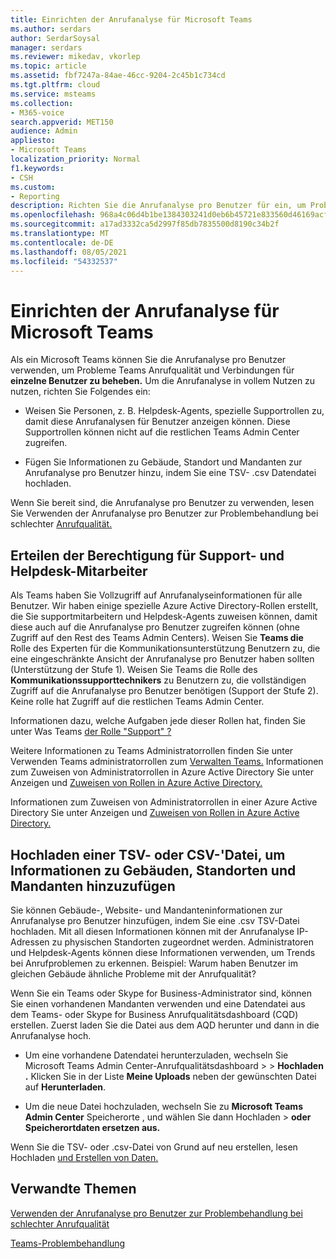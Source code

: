 ```yaml
---
title: Einrichten der Anrufanalyse für Microsoft Teams
ms.author: serdars
author: SerdarSoysal
manager: serdars
ms.reviewer: mikedav, vkorlep
ms.topic: article
ms.assetid: fbf7247a-84ae-46cc-9204-2c45b1c734cd
ms.tgt.pltfrm: cloud
ms.service: msteams
ms.collection:
- M365-voice
search.appverid: MET150
audience: Admin
appliesto:
- Microsoft Teams
localization_priority: Normal
f1.keywords:
- CSH
ms.custom:
- Reporting
description: Richten Sie die Anrufanalyse pro Benutzer für ein, um Probleme mit der Microsoft Teams zu identifizieren und zu behandeln.
ms.openlocfilehash: 968a4c06d4b1be1384303241d0eb6b45721e833560d46169acf96caa1f18a576
ms.sourcegitcommit: a17ad3332ca5d2997f85db7835500d8190c34b2f
ms.translationtype: MT
ms.contentlocale: de-DE
ms.lasthandoff: 08/05/2021
ms.locfileid: "54332537"
---
```

# <a name="set-up-call-analytics-for-microsoft-teams"></a>Einrichten der Anrufanalyse für Microsoft Teams

Als ein Microsoft Teams können Sie die Anrufanalyse pro Benutzer verwenden, um Probleme Teams Anrufqualität und Verbindungen für **einzelne Benutzer zu beheben.** Um die Anrufanalyse in vollem Nutzen zu nutzen, richten Sie Folgendes ein:
  
- Weisen Sie Personen, z. B. Helpdesk-Agents, spezielle Supportrollen zu, damit diese Anrufanalysen für Benutzer anzeigen können. Diese Supportrollen können nicht auf die restlichen Teams Admin Center zugreifen. 
    
- Fügen Sie Informationen zu Gebäude, Standort und Mandanten zur Anrufanalyse pro Benutzer hinzu, indem Sie eine TSV- .csv Datendatei hochladen.
    
Wenn Sie bereit sind, die Anrufanalyse pro Benutzer zu verwenden, lesen Sie Verwenden der Anrufanalyse pro Benutzer zur Problembehandlung bei schlechter [Anrufqualität.](use-call-analytics-to-troubleshoot-poor-call-quality.md)
  
## <a name="give-permission-to-support-and-helpdesk-staff"></a>Erteilen der Berechtigung für Support- und Helpdesk-Mitarbeiter

Als Teams haben Sie Vollzugriff auf Anrufanalyseinformationen für alle Benutzer. Wir haben einige spezielle Azure Active Directory-Rollen erstellt, die Sie supportmitarbeitern und Helpdesk-Agents zuweisen können, damit diese auch auf die Anrufanalyse pro Benutzer zugreifen können (ohne Zugriff auf den Rest des Teams Admin Centers). Weisen Sie **Teams die** Rolle des Experten für die Kommunikationsunterstützung Benutzern zu, die eine eingeschränkte Ansicht der Anrufanalyse pro Benutzer haben sollten (Unterstützung der Stufe 1). Weisen Sie Teams die Rolle des **Kommunikationssupporttechnikers** zu Benutzern zu, die vollständigen Zugriff auf die Anrufanalyse pro Benutzer benötigen (Support der Stufe 2). Keine rolle hat Zugriff auf die restlichen Teams Admin Center.

Informationen dazu, welche Aufgaben jede dieser Rollen hat, finden Sie unter Was Teams [der Rolle "Support" ?](use-call-analytics-to-troubleshoot-poor-call-quality.md#what-does-each-teams-support-role-do)

Weitere Informationen zu Teams Administratorrollen finden Sie unter Verwenden Teams administratorrollen zum [Verwalten Teams.](using-admin-roles.md) Informationen zum Zuweisen von Administratorrollen in Azure Active Directory Sie unter Anzeigen und [Zuweisen von Rollen in Azure Active Directory.](/Azure/active-directory/users-groups-roles/directory-manage-roles-portal)

Informationen zum Zuweisen von Administratorrollen in einer Azure Active Directory Sie unter Anzeigen und [Zuweisen von Rollen in Azure Active Directory.](/azure/active-directory/users-groups-roles/directory-manage-roles-portal)

## <a name="upload-a-tsv-or-csv-file-to-add-building-site-and-tenant-information"></a>Hochladen einer TSV- oder CSV-'Datei, um Informationen zu Gebäuden, Standorten und Mandanten hinzuzufügen

Sie können Gebäude-, Website- und Mandanteninformationen zur Anrufanalyse pro Benutzer hinzufügen, indem Sie eine .csv TSV-Datei hochladen. Mit all diesen Informationen können mit der Anrufanalyse IP-Adressen zu physischen Standorten zugeordnet werden. Administratoren und Helpdesk-Agents können diese Informationen verwenden, um Trends bei Anrufproblemen zu erkennen. Beispiel: Warum haben Benutzer im gleichen Gebäude ähnliche Probleme mit der Anrufqualität? 

Wenn Sie ein Teams oder Skype for Business-Administrator sind, können Sie einen vorhandenen Mandanten verwenden und eine Datendatei aus dem Teams- oder Skype for Business Anrufqualitätsdashboard (CQD) erstellen. Zuerst laden Sie die Datei aus dem AQD herunter und dann in die Anrufanalyse hoch. 

- Um eine vorhandene Datendatei herunterzuladen, wechseln Sie Microsoft Teams Admin Center-Anrufqualitätsdashboard   >    >  **Hochladen .** Klicken Sie in der Liste **Meine Uploads** neben der gewünschten Datei auf **Herunterladen**. 

- Um die neue Datei hochzuladen, wechseln Sie zu **Microsoft Teams Admin Center** Speicherorte , und wählen Sie dann Hochladen  >   **oder** **Speicherortdaten ersetzen aus.**
  
Wenn Sie die TSV- oder .csv-Datei von Grund auf neu erstellen, lesen Hochladen [und Erstellen von Daten.](CQD-upload-tenant-building-data.md)
  
## <a name="related-topics"></a>Verwandte Themen

[Verwenden der Anrufanalyse pro Benutzer zur Problembehandlung bei schlechter Anrufqualität](use-call-analytics-to-troubleshoot-poor-call-quality.md)

[Teams-Problembehandlung](/MicrosoftTeams/troubleshoot/teams)
